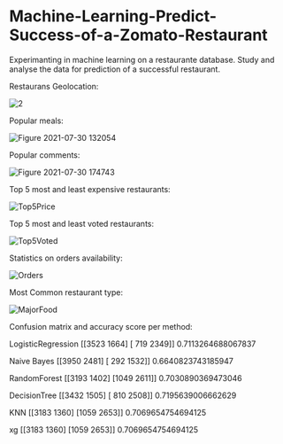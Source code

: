 # Machine-Learning-Predict-Success-of-a-Zomato-Restaurant
Experimanting in machine learning on a restaurante database. Study and analyse the data for prediction of a successful restaurant.

 
Restaurans Geolocation:

![2](https://user-images.githubusercontent.com/85901822/127760558-a304ada2-9f0e-4684-ab54-51aea961c9e9.PNG)


Popular meals:

![Figure 2021-07-30 132054](https://user-images.githubusercontent.com/85901822/127639410-f28140f6-8e13-4312-b657-9811378cc84f.png)


Popular comments:

![Figure 2021-07-30 174743](https://user-images.githubusercontent.com/85901822/127670696-8753bbde-f271-4e8b-8a48-2b8f1f1b5339.png)


Top 5 most and least expensive restaurants:

![Top5Price](https://user-images.githubusercontent.com/85901822/133610290-cf51a142-9028-4fd1-b38b-b300dc065efd.png)


Top 5 most and least voted restaurants:

![Top5Voted](https://user-images.githubusercontent.com/85901822/133610343-51a52dff-1657-4305-82b9-82f1cc57fb85.png)


Statistics on orders availability:

![Orders](https://user-images.githubusercontent.com/85901822/133610463-9be9d13e-871b-400d-9003-6580f316e12a.png)


Most Common restaurant type:

![MajorFood](https://user-images.githubusercontent.com/85901822/133610535-7db193a3-933f-47d8-bf60-e0017cca215d.png)



Confusion matrix and accuracy score per method:

LogisticRegression
[[3523 1664]
 [ 719 2349]]
0.7113264688067837


Naive Bayes
[[3950 2481]
 [ 292 1532]]
0.6640823743185947


RandomForest
[[3193 1402]
 [1049 2611]]
0.7030890369473046


DecisionTree
[[3432 1505]
 [ 810 2508]]
0.7195639006662629


KNN
[[3183 1360]
 [1059 2653]]
0.7069654754694125


xg
[[3183 1360]
 [1059 2653]]
0.7069654754694125



